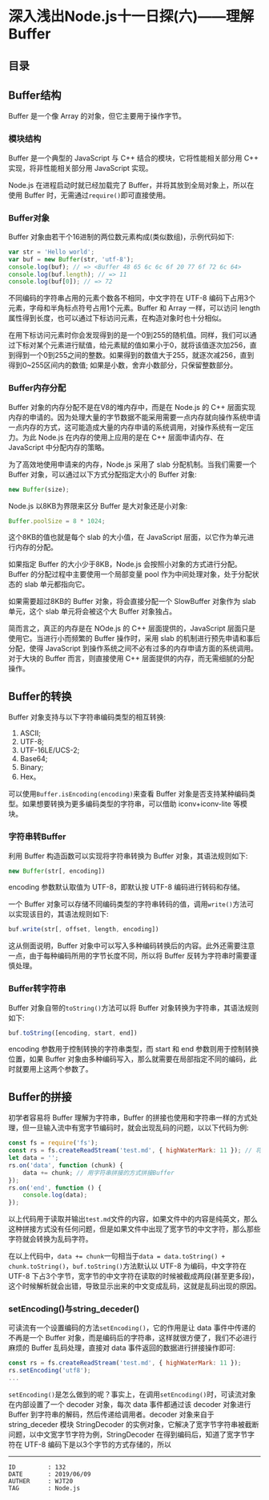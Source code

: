 
# 深入浅出Node.js十一日探(六)——理解Buffer #

## 目录 ##

## Buffer结构 ##

Buffer 是一个像 Array 的对象，但它主要用于操作字节。

### 模块结构 ###

Buffer 是一个典型的 JavaScript 与 C++ 结合的模块，它将性能相关部分用 C++ 实现，将非性能相关部分用 JavaScript 实现。

Node.js 在进程启动时就已经加载完了 Buffer，并将其放到全局对象上，所以在使用 Buffer 时，无需通过`require()`即可直接使用。

### Buffer对象 ###

Buffer 对象由若干个16进制的两位数元素构成(类似数组)，示例代码如下:

```js
var str = 'Hello world';
var buf = new Buffer(str, 'utf-8');
console.log(buf); // => <Buffer 48 65 6c 6c 6f 20 77 6f 72 6c 64>
console.log(buf.length); // => 11
console.log(buf[0]); // => 72
```

不同编码的字符串占用的元素个数各不相同，中文字符在 UTF-8 编码下占用3个元素，字母和半角标点符号占用1个元素。Buffer 和 Array 一样，可以访问 length 属性得到长度，也可以通过下标访问元素，在构造对象时也十分相似。

在用下标访问元素时你会发现得到的是一个0到255的随机值。同样，我们可以通过下标对某个元素进行赋值，给元素赋的值如果小于0，就将该值逐次加256，直到得到一个0到255之间的整数。如果得到的数值大于255，就逐次减256，直到得到0~255区间内的数值; 如果是小数，舍弃小数部分，只保留整数部分。

### Buffer内存分配 ###

Buffer 对象的内存分配不是在V8的堆内存中，而是在 Node.js 的 C++ 层面实现内存的申请的。因为处理大量的字节数据不能采用需要一点内存就向操作系统申请一点内存的方式，这可能造成大量的内存申请的系统调用，对操作系统有一定压力。为此 Node.js 在内存的使用上应用的是在 C++ 层面申请内存、在 JavaScript 中分配内存的策略。

为了高效地使用申请来的内存，Node.js 采用了 slab 分配机制。当我们需要一个 Buffer 对象，可以通过以下方式分配指定大小的 Buffer 对象:

```js
new Buffer(size);
```

Node.js 以8KB为界限来区分 Buffer 是大对象还是小对象:

```js
Buffer.poolSize = 8 * 1024;
```

这个8KB的值也就是每个 slab 的大小值，在 JavaScript 层面，以它作为单元进行内存的分配。

如果指定 Buffer 的大小少于8KB，Node.js 会按照小对象的方式进行分配。Buffer 的分配过程中主要使用一个局部变量 pool 作为中间处理对象，处于分配状态的 slab 单元都指向它。

如果需要超过8KB的 Buffer 对象，将会直接分配一个 SlowBuffer 对象作为 slab 单元，这个 slab 单元将会被这个大 Buffer 对象独占。

简而言之，真正的内存是在 NOde.js 的 C++ 层面提供的，JavaScript 层面只是使用它。当进行小而频繁的 Buffer 操作时，采用 slab 的机制进行预先申请和事后分配，使得 JavaScript 到操作系统之间不必有过多的内存申请方面的系统调用。对于大块的 Buffer 而言，则直接使用 C++ 层面提供的内存，而无需细腻的分配操作。

## Buffer的转换 ##

Buffer 对象支持与以下字符串编码类型的相互转换:

1. ASCII;
2. UTF-8;
3. UTF-16LE/UCS-2;
4. Base64;
5. Binary;
6. Hex。

可以使用`Buffer.isEncoding(encoding)`来查看 Buffer 对象是否支持某种编码类型。如果想要转换为更多编码类型的字符串，可以借助 iconv+iconv-lite 等模块。

### 字符串转Buffer ###

利用 Buffer 构造函数可以实现将字符串转换为 Buffer 对象，其语法规则如下:

```js
new Buffer(str[, encoding])
```

encoding 参数默认取值为 UTF-8，即默认按 UTF-8 编码进行转码和存储。

一个 Buffer 对象可以存储不同编码类型的字符串转码的值，调用`write()`方法可以实现该目的，其语法规则如下:

```js
buf.write(str[, offset, length, encoding])
```

这从侧面说明，Buffer 对象中可以写入多种编码转换后的内容。此外还需要注意一点，由于每种编码所用的字节长度不同，所以将 Buffer 反转为字符串时需要谨慎处理。

### Buffer转字符串 ###

Buffer 对象自带的`toString()`方法可以将 Buffer 对象转换为字符串，其语法规则如下:

```js
buf.toString([encoding, start, end])
```

encoding 参数用于控制转换的字符串类型，而 start 和 end 参数则用于控制转换位置，如果 Buffer 对象由多种编码写入，那么就需要在局部指定不同的编码，此时就要用上这两个参数了。

## Buffer的拼接 ##

初学者容易将 Buffer 理解为字符串，Buffer 的拼接也使用和字符串一样的方式处理，但一旦输入流中有宽字节编码时，就会出现乱码的问题，以以下代码为例:

```js
const fs = require('fs');
const rs = fs.createReadStream('test.md', { highWaterMark: 11 }); // 将文件可读流的每次读写的Buffer长度限制为11，更突出问题
let data = '';
rs.on('data', function (chunk) {
    data += chunk; // 用字符串拼接的方式拼接Buffer
});
rs.on('end', function () {
    console.log(data);
});
```

以上代码用于读取并输出`test.md`文件的内容，如果文件中的内容是纯英文，那么这种拼接方式没有任何问题，但是如果文件中出现了宽字节的中文字符，那么那些字符就会转换为乱码字符。

在以上代码中，`data += chunk`一句相当于`data = data.toString() + chunk.toString()`，`buf.toString()`方法默认以 UTF-8 为编码，中文字符在 UTF-8 下占3个字节，宽字节的中文字符在读取的时候被截成两段(甚至更多段)，这个时候解析就会出错，导致显示出来的中文变成乱码，这就是乱码出现的原因。

### setEncoding()与string_deceder() ###

可读流有一个设置编码的方法`setEncoding()`，它的作用是让 data 事件中传递的不再是一个 Buffer 对象，而是编码后的字符串，这样就很方便了，我们不必进行麻烦的 Buffer 乱码处理，直接对 data 事件返回的数据进行拼接操作即可:

```js
const rs = fs.createReadStream('test.md', { highWaterMark: 11 });
rs.setEncoding('utf8');
...
```

`setEncoding()`是怎么做到的呢？事实上，在调用`setEncoding()`时，可读流对象在内部设置了一个 decoder 对象，每次 data 事件都通过该 decoder 对象进行 Buffer 到字符串的解码，然后传递给调用者。decoder 对象来自于 string_deceder 模块 StringDecoder 的实例对象，它解决了宽字节字符串被截断问题，以中文宽字节字符为例，StringDecoder 在得到编码后，知道了宽字节字符在 UTF-8 编码下是以3个字节的方式存储的，所以

---

```
ID         : 132
DATE       : 2019/06/09
AUTHER     : WJT20
TAG        : Node.js
```
